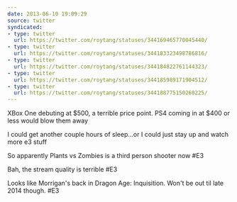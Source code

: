 ```yaml
---
date: 2013-06-10 19:09:29
source: twitter
syndicated:
- type: twitter
  url: https://twitter.com/roytang/statuses/344169465770045440/
- type: twitter
  url: https://twitter.com/roytang/statuses/344183323498786816/
- type: twitter
  url: https://twitter.com/roytang/statuses/344184822761144323/
- type: twitter
  url: https://twitter.com/roytang/statuses/344185989171904512/
- type: twitter
  url: https://twitter.com/roytang/statuses/344188775150260225/
---
```


XBox One debuting at $500, a terrible price point. PS4 coming in at $400 or less would blow them away

I could get another couple hours of sleep...or I could just stay up and watch more e3 stuff

So apparently Plants vs Zombies is a third person shooter now #E3

Bah, the stream quality is terrible #E3

Looks like Morrigan's back in Dragon Age: Inquisition. Won't be out til late 2014 though. #E3